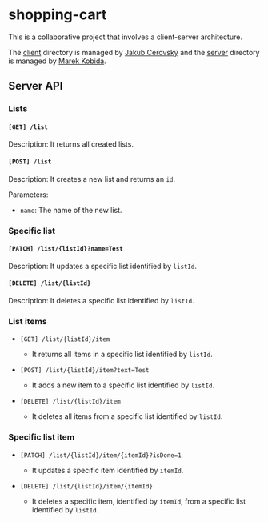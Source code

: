 # shopping-cart

This is a collaborative project that involves a client-server architecture.

The [client](./client) directory is managed by [Jakub Cerovský](https://github.com/Jcerovsky) and the [server](./server) directory is managed by [Marek Kobida](https://github.com/marekkobida).

## Server API

### Lists

#### `[GET] /list`

Description: It returns all created lists.

#### `[POST] /list`

Description: It creates a new list and returns an `id`.

Parameters:
- `name`: The name of the new list.

### Specific list

#### `[PATCH] /list/{listId}?name=Test`

Description: It updates a specific list identified by `listId`.

#### `[DELETE] /list/{listId}`

Description: It deletes a specific list identified by `listId`.

### List items

- `[GET] /list/{listId}/item`
    - It returns all items in a specific list identified by `listId`.

- `[POST] /list/{listId}/item?text=Test`
    - It adds a new item to a specific list identified by `listId`.

- `[DELETE] /list/{listId}/item`
    - It deletes all items from a specific list identified by `listId`.

### Specific list item

- `[PATCH] /list/{listId}/item/{itemId}?isDone=1`
    - It updates a specific item identified by `itemId`.

- `[DELETE] /list/{listId}/item/{itemId}`
    - It deletes a specific item, identified by `itemId`, from a specific list identified by `listId`.
